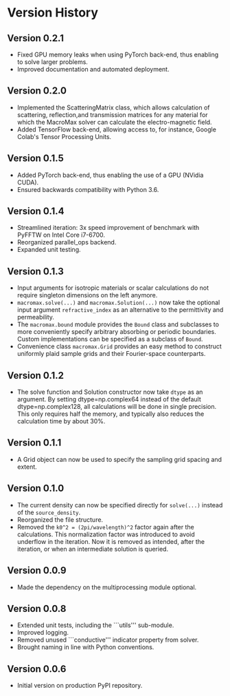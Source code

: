 # Version History

## Version 0.2.1
* Fixed GPU memory leaks when using PyTorch back-end, thus enabling to solve larger problems.
* Improved documentation and automated deployment.

## Version 0.2.0
* Implemented the ScatteringMatrix class, which allows calculation of scattering, reflection,and transmission
  matrices for any material for which the MacroMax solver can calculate the electro-magnetic field. 
* Added TensorFlow back-end, allowing access to, for instance, Google Colab's Tensor Processing Units.

## Version 0.1.5
* Added PyTorch back-end, thus enabling the use of a GPU (NVidia CUDA).
* Ensured backwards compatibility with Python 3.6.

## Version 0.1.4
* Streamlined iteration: 3x speed improvement of benchmark with PyFFTW on Intel Core i7-6700.
* Reorganized parallel_ops backend.
* Expanded unit testing.

## Version 0.1.3
* Input arguments for isotropic materials or scalar calculations do not require singleton dimensions on the left anymore.
* `macromax.solve(...)` and `macromax.Solution(...)` now take the optional input argument `refractive_index` as
an alternative to the permittivity and permeability.
* The `macromax.bound` module provides the `Bound` class and subclasses to more conveniently specify arbitrary
absorbing or periodic boundaries. Custom implementations can be specified as a subclass of `Bound`.
* Convenience class `macromax.Grid` provides an easy method to construct uniformly plaid sample grids and their Fourier-space counterparts. 

## Version 0.1.2
* The solve function and Solution constructor now take `dtype` as an 
argument. By setting dtype=np.complex64 instead of the default 
dtype=np.complex128, all calculations will be done in single precision.
This only requires half the memory, and typically also reduces the
calculation time by about 30%.

## Version 0.1.1
* A Grid object can now be used to specify the sampling grid spacing and extent.

## Version 0.1.0
* The current density can now be specified directly for `solve(...)`
instead of the `source_density`.
* Reorganized the file structure.
* Removed the `k0^2 = (2pi/wavelength)^2` factor again after the calculations.
This normalization factor was introduced to avoid underflow in the
iteration. Now it is removed as intended, after the iteration, or when an
intermediate solution is queried.

## Version 0.0.9
* Made the dependency on the multiprocessing module optional.


## Version 0.0.8
* Extended unit tests, including the ```utils''' sub-module.
* Improved logging.
* Removed unused ```conductive''' indicator property from solver.
* Brought naming in line with Python conventions.

## Version 0.0.6
* Initial version on production PyPI repository.

